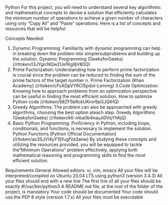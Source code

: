 Python
For this project, you will need to understand several key algorithmic and mathematical concepts to devise a solution that efficiently calculates the minimum number of operations to achieve a given number of characters using only “Copy All” and “Paste” operations. Here is a list of concepts and resources that will be helpful:

Concepts Needed:
1. Dynamic Programming:
Familiarity with dynamic programming can help in breaking down the problem into simplersubproblems and building up the solution. Dynamic Programming (GeeksforGeeks) (/rltoken/l3JYgicNQw2Ue1Kg9jV80Q)
2. Prime Factorization:
Understanding how to perform prime factorization is crucial since the problem can be reduced to finding the sum of the prime factors of the target number n. Prime Factorization (Khan Academy) (/rltoken/cFcADpVYRCl5pdut-Lemmg)
3.Code Optimization:
Knowing how to approach problems from an optimization perspective can be useful in finding the most efficient solution. How to optimize Python code (/rltoken/98ZF5bRckUKror6pGJQlHQ)
4. Greedy Algorithms:
The problem can also be approached with greedy algorithms, choosing the best option ateach step. Greedy Algorithms (GeeksforGeeks) (/rltoken/k6-mba0b4nayJi0VqYhKjQ)
5. Basic Python Programming:
Proficiency in Python, including loops, conditionals, and functions, is necessary to implement the solution.
Python Functions (Python Official Documentation) (/rltoken/ao3SJVl4yY1SfugfVa3anw) By studying these concepts and utilizing the resources provided, you will be equipped to tackle the“Minimum Operations” problem effectively, applying both mathematical reasoning and programming skills to find the most efficient solution.

Requirements
General
Allowed editors: vi, vim, emacs
All your files will be interpreted/compiled on Ubuntu 20.04 LTS using python3 (version 3.4.3)
All your files should end with a new line
The first line of all your files should be exactly
#!/usr/bin/python3
A README.md file, at the root of the folder of the project, is mandatory
Your code should be documented
Your code should use the
PEP 8
style (version 1.7.x)
All your files must be executable
